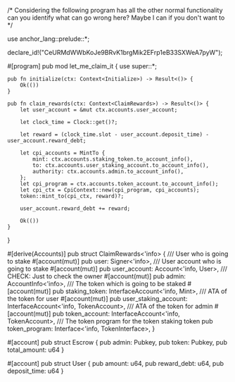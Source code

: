 /*
    Considering the following program has all the other normal functionality can you identify what can go wrong here?
    Maybe I can if you don't want to
*/ 

use anchor_lang::prelude::*;

declare_id!("CeURMdWWbKoJe9BRvK1brgMik2EFrp1eB33SXWeA7pyW");

#[program]
pub mod let_me_claim_it {
    use super::*;

    pub fn initialize(ctx: Context<Initialize>) -> Result<()> {
        Ok(())
    }

    pub fn claim_rewards(ctx: Context<ClaimRewards>) -> Result<()> {
        let user_account = &mut ctx.accounts.user_account;

        let clock_time = Clock::get()?;

        let reward = (clock_time.slot - user_account.deposit_time) - user_account.reward_debt;

        let cpi_accounts = MintTo {
            mint: ctx.accounts.staking_token.to_account_info(),
            to: ctx.accounts.user_staking_account.to_account_info(),
            authority: ctx.accounts.admin.to_account_info(),
        };
        let cpi_program = ctx.accounts.token_account.to_account_info();
        let cpi_ctx = CpiContext::new(cpi_program, cpi_accounts);
        token::mint_to(cpi_ctx, reward)?;

        user_account.reward_debt += reward;

        Ok(())
    }
}

#[derive(Accounts)]
pub struct ClaimRewards<'info> {
    /// User who is going to stake
    #[account(mut)]
    pub user: Signer<'info>,
    /// User account who is going to stake
    #[account(mut)]
    pub user_account: Account<'info, User>,
    /// CHECK: Just to check the owner
    #[account(mut)]
    pub admin: AccountInfo<'info>,
    /// The token which is going to be staked
    #[account(mut)]
    pub staking_token: InterfaceAccount<'info, Mint>,
    /// ATA of the token for user
    #[account(mut)]
    pub user_staking_account: InterfaceAccount<'info, TokenAccount>,
    /// ATA of the token for admin
    #[account(mut)]
    pub token_account: InterfaceAccount<'info, TokenAccount>,
    /// The token program for the token staking token
    pub token_program: Interface<'info, TokenInterface>,
} 

#[account]
pub struct Escrow {
    pub admin: Pubkey,
    pub token: Pubkey,
    pub total_amount: u64
}

#[account]
pub struct User {
    pub amount: u64,
    pub reward_debt: u64,
    pub deposit_time: u64
}
